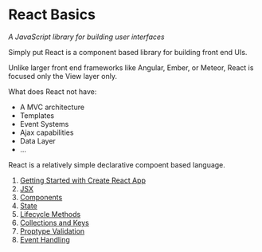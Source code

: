 # React Basics

<cite> A JavaScript library for building user interfaces</cite>


Simply put React is a component based library for building front end UIs.

Unlike larger front end frameworks like Angular, Ember, or Meteor, React is focused only the View layer only.

What does React not have:
- A MVC architecture 
- Templates
- Event Systems
- Ajax capabilities
- Data Layer
- ...

React is a relatively simple declarative compoent based language.

1. [Getting Started with Create React App](./1_start/)
2. [JSX](2_jsx)
3. [Components](3_components)
4. [State](4_state)
5. [Lifecycle Methods](5_lifecycle_methods)
6. [Collections and Keys](6_list_keys)
7. [Proptype Validation](7_proptype_validation)
8. [Event Handling](8_synthetic_events)

 